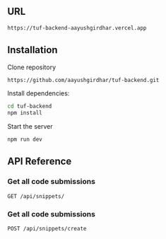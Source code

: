 ## URL
```bash
https://tuf-backend-aayushgirdhar.vercel.app
```

## Installation

Clone repository

```bash
https://github.com/aayushgirdhar/tuf-backend.git
```
Install dependencies:

```bash
cd tuf-backend
npm install
```
Start the server

```bash
npm run dev
```

## API Reference

### Get all code submissions

```http
GET /api/snippets/
```
### Get all code submissions

```http
POST /api/snippets/create
```
